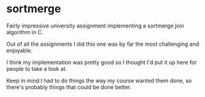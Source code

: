 # sortmerge
Fairly impressive university assignment implementing a sortmerge join algorithm in C.
 
Out of all the assignments I did this one was by far the most challenging and enjoyable.
 
I think my implementation was pretty good so I thought I'd put it up here for people to take a look at.
 
Keep in mind I had to do things the way my course wanted them done, so there's probably things that could be done better.
